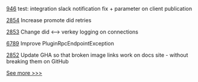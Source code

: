 
[946](https://github.com/hyperledger-labs/open-enterprise-agent/pull/946) test: integration slack notification fix + parameter on client publication

[2854](https://github.com/hyperledger/aries-cloudagent-python/pull/2854) Increase promote did retries

[2853](https://github.com/hyperledger/aries-cloudagent-python/pull/2853) Change did <--> verkey logging on connections

[6789](https://github.com/hyperledger/besu/pull/6789) Improve PluginRpcEndpointException

[2852](https://github.com/hyperledger/aries-cloudagent-python/pull/2852) Update GHA so that broken image links work on docs site - without breaking them on GitHub


[See more >>>](https://start-here.hyperledger.org/pull-requests)
